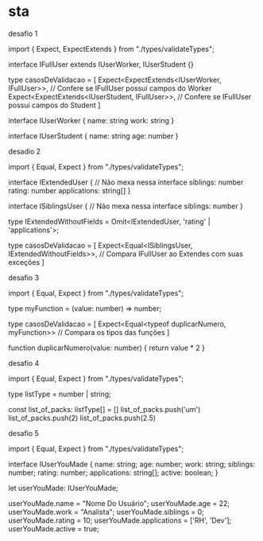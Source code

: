 # sta


desafio 1 

import { Expect, ExpectExtends } from "./types/validateTypes";


interface IFullUser extends IUserWorker, IUserStudent {}


type casosDeValidacao = [
  Expect<ExpectExtends<IUserWorker, IFullUser>>, // Confere se IFullUser possui campos do Worker
  Expect<ExpectExtends<IUserStudent, IFullUser>>, // Confere se IFullUser possui campos do Student
]


interface IUserWorker {
  name: string
  work: string
}

interface IUserStudent {
  name: string
  age: number
}



desadio 2 

import { Equal, Expect } from "./types/validateTypes";


interface IExtendedUser { // Não mexa nessa interface
  siblings: number
  rating: number
  applications: string[]
}

interface ISiblingsUser { // Não mexa nessa interface
  siblings: number
}


type IExtendedWithoutFields = Omit<IExtendedUser, 'rating' | 'applications'>;


type casosDeValidacao = [
  Expect<Equal<ISiblingsUser, IExtendedWithoutFields>>, // Compara IFullUser ao Extendes com suas exceções
]


desafio 3 

import { Equal, Expect } from "./types/validateTypes";


type myFunction = (value: number) => number;


type casosDeValidacao = [
  Expect<Equal<typeof duplicarNumero, myFunction>> // Compara os tipos das funções
]


function duplicarNumero(value: number) {
  return value * 2
}


desafio 4 

import { Equal, Expect } from "./types/validateTypes";


type listType = number | string;


const list_of_packs: listType[] = []
list_of_packs.push('um')
list_of_packs.push(2)
list_of_packs.push(2.5)


desafio 5

import { Equal, Expect } from "./types/validateTypes";


interface IUserYouMade {
  name: string;
  age: number;
  work: string;
  siblings: number;
  rating: number;
  applications: string[];
  active: boolean;
}


let userYouMade: IUserYouMade;

userYouMade.name = "Nome Do Usuário";
userYouMade.age = 22;
userYouMade.work = "Analista";
userYouMade.siblings = 0;
userYouMade.rating = 10;
userYouMade.applications = ['RH', 'Dev'];
userYouMade.active = true;



